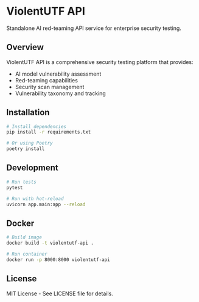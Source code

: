 # ViolentUTF API

Standalone AI red-teaming API service for enterprise security testing.

## Overview

ViolentUTF API is a comprehensive security testing platform that provides:
- AI model vulnerability assessment
- Red-teaming capabilities
- Security scan management
- Vulnerability taxonomy and tracking

## Installation

```bash
# Install dependencies
pip install -r requirements.txt

# Or using Poetry
poetry install
```

## Development

```bash
# Run tests
pytest

# Run with hot-reload
uvicorn app.main:app --reload
```

## Docker

```bash
# Build image
docker build -t violentutf-api .

# Run container
docker run -p 8000:8000 violentutf-api
```

## License

MIT License - See LICENSE file for details.
